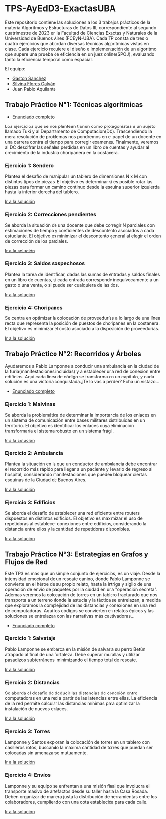 # TPS-AyEdD3-ExactasUBA

Este repositorio contiene las soluciones a los 3 trabajos prácticos de la materia Algoritmos y Estructuras de Datos III, correspondiente al segundo cuatrimestre de 2023 en la Facultad de Ciencias Exactas y Naturales de la Universidad de Buenos Aires (FCEyN-UBA). Cada TP consta de tres o cuatro ejercicios que abordan diversas técnicas algorítmicas vistas en clase. Cada ejercicio requiere el diseño e implementación de un algoritmo que supere una prueba de eficiencia en un juez online(SPOJ), evaluando tanto la eficiencia temporal como espacial.

El equipo:
* [Gaston Sanchez](https://github.com/sanchez-17)
* [Silvina Flores Galván](https://github.com/silww)
* Juan Pablo Aquilante

## Trabajo Práctico N°1: Técnicas algorítmicas
* [Enunciado completo](https://github.com/sanchez-17/TPS-AyEdD3-ExactasUBA/blob/main/TP1%20Tecnicas%20Algoritmicas/enunciado_tp1.pdf)

Los ejercicios que se nos plantean tienen como protagonistas a un sujeto llamado Tuki y al Departamento de Computacion(DC).
Trascendiendo la mera resolución de problemas nos pondremos en el papel de un docente en una carrera contra el tiempo para corregir examenes. Finalmente, veremos al DC descifrar las señales perdidas en un libro de cuentas y ayudar al crecimiento de la industria choripanera en la costanera.

### Ejercicio 1: Sendero

Plantea el desafío de manipular un tablero de dimensiones N x M con distintos tipos de piezas. El objetivo es determinar si es posible rotar las piezas para formar un camino continuo desde la esquina superior izquierda hasta la inferior derecha del tablero.

[Ir a la solución](https://github.com/sanchez-17/TPS-AyEdD3-ExactasUBA/blob/main/TP1%20Tecnicas%20Algoritmicas/Ej.1%20Sendero/main.cpp)
### Ejercicio 2: Correcciones pendientes

Se aborda la situación de una docente que debe corregir N parciales con estimaciones de tiempo y coeficientes de descontento asociados a cada estudiante. El objetivo es minimizar el descontento general al elegir el orden de corrección de los parciales.

[Ir a la solución](https://github.com/sanchez-17/TPS-AyEdD3-ExactasUBA/blob/main/TP1%20Tecnicas%20Algoritmicas/Ej.2%20Correcciones%20pendientes/main.cpp)
### Ejercicio 3: Saldos sospechosos

Plantea la tarea de identificar, dadas las sumas de entradas y saldos finales en un libro de cuentas, si cada entrada corresponde inequívocamente a un gasto o una venta, o si puede ser cualquiera de las dos.

[Ir a la solución](https://github.com/sanchez-17/TPS-AyEdD3-ExactasUBA/blob/main/TP1%20Tecnicas%20Algoritmicas/Ej.3%20Saldos%20Sospechosos/main.cpp)
### Ejercicio 4: Choripanes

Se centra en optimizar la colocación de proveedurías a lo largo de una línea recta que representa la posición de puestos de choripanes en la costanera. El objetivo es minimizar el costo asociado a la disposición de proveedurías.

[Ir a la solución](https://github.com/sanchez-17/TPS-AyEdD3-ExactasUBA/blob/main/TP1%20Tecnicas%20Algoritmicas/Ej.4%20Choripanes/main.cpp)

## Trabajo Práctico N°2: Recorridos y Árboles
Ayudaremos a Pablo Lamponne a conducir una ambulancia en la ciudad de la furia(manifestaciones incluidas) y a establecer una red de conexion entre edificios.
Aqui cada línea de código se transforma en un capítulo, y cada solución es una victoria conquistada.¿Te lo vas a perder? Echa un vistazo...

* [Enunciado completo](https://github.com/sanchez-17/TPS-AyEdD3-ExactasUBA/blob/main/TP2%20Recorridos%20y%20arboles/Enunciado_tp2.pdf)
### Ejercicio 1: Malvinas

Se aborda la problemática de determinar la importancia de los enlaces en un sistema de comunicación entre bases militares distribuidas en un territorio. El objetivo es identificar los enlaces cuya eliminación transformaría el sistema robusto en un sistema frágil.

[Ir a la solución](https://github.com/sanchez-17/TPS-AyEdD3-ExactasUBA/blob/main/TP2%20Recorridos%20y%20arboles/Ej.1%20Malvinas/main.cpp)
### Ejercicio 2: Ambulancia

Plantea la situación en la que un conductor de ambulancia debe encontrar el recorrido más rápido para llegar a un paciente y llevarlo de regreso al hospital, considerando manifestaciones que pueden bloquear ciertas esquinas de la Ciudad de Buenos Aires.

[Ir a la solución](https://github.com/sanchez-17/TPS-AyEdD3-ExactasUBA/blob/main/TP2%20Recorridos%20y%20arboles/Ej.2%20Ambulancia/main.cpp)

### Ejercicio 3: Edificios
Se aborda el desafío de establecer una red eficiente entre routers dispuestos en distintos edificios. El objetivo es maximizar el uso de repetidoras al establecer conexiones entre edificios, considerando la distancia entre ellos y la cantidad de repetidoras disponibles.

[Ir a la solución](https://github.com/sanchez-17/TPS-AyEdD3-ExactasUBA/blob/main/TP2%20Recorridos%20y%20arboles/Ej.3%20Edificios/main.cpp)

## Trabajo Práctico N°3: Estrategias en Grafos y Flujos de Red

Este TP3 es más que un simple conjunto de ejercicios, es un viaje. Desde la intensidad emocional de un rescate canino, donde Pablo Lamponne se convierte en el héroe de su propio relato, hasta la intriga y sigilo de una operación de envío de paquetes por la ciudad en una "operación secreta". Ademas veremos la colocación de torres en un tablero fracturado que nos transporta a un terreno donde la astucia y la táctica se entrelazan, a medida que exploramos la complejidad de las distancias y conexiones en una red de computadoras.
Aqui los códigos se convierten en relatos épicos y las soluciones se entrelazan con las narrativas más cautivadoras...
* [Enunciado completo](https://github.com/sanchez-17/TPS-AyEdD3-ExactasUBA/blob/main/TP3%20Betus/enunciado_tp3.pdf)

### Ejercicio 1: Salvataje

Pablo Lamponne se embarca en la misión de salvar a su perro Betún atrapado al final de una fortaleza. Debe superar murallas y utilizar pasadizos subterráneos, minimizando el tiempo total de rescate.

[Ir a la solución](https://github.com/sanchez-17/TPS-AyEdD3-ExactasUBA/blob/main/TP3%20Betus/1-%20Salvataje/main.cpp)
### Ejercicio 2: Distancias

Se aborda el desafío de deducir las distancias de conexión entre computadoras en una red a partir de las latencias entre ellas. La eficiencia de la red permite calcular las distancias mínimas para optimizar la instalación de nuevos enlaces.

[Ir a la solución](https://github.com/sanchez-17/TPS-AyEdD3-ExactasUBA/blob/main/TP3%20Betus/2-%20Distancia/main.cpp)
### Ejercicio 3: Torres
Lamponne y Santos exploran la colocación de torres en un tablero con casilleros rotos, buscando la máxima cantidad de torres que puedan ser colocadas sin amenazarse mutuamente.

[Ir a la solución](https://github.com/sanchez-17/TPS-AyEdD3-ExactasUBA/blob/main/TP3%20Betus/3-%20Torres/main.cpp)
### Ejercicio 4: Envíos
Lamponne y su equipo se enfrentan a una misión final que involucra el transporte masivo de artefactos desde su taller hasta la Casa Rosada. Deben organizar de manera justa la distribución de herramientas entre los colaboradores, cumpliendo con una cota establecida para cada calle.

[Ir a la solución](https://github.com/sanchez-17/TPS-AyEdD3-ExactasUBA/blob/main/TP3%20Betus/4-%20Envios/main.cpp)

